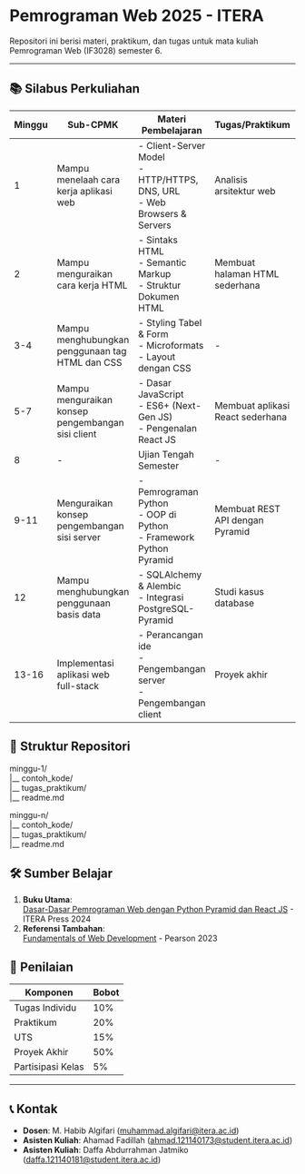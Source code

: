 # Pemrograman Web 2025 - ITERA

Repositori ini berisi materi, praktikum, dan tugas untuk mata kuliah Pemrograman Web (IF3028) semester 6.

---

## 📚 Silabus Perkuliahan

| Minggu | Sub-CPMK | Materi Pembelajaran | Tugas/Praktikum | Penilaian | Slide |
|--------|----------|----------------------|-----------------|-----------|----------------|
| 1 | Mampu menelaah cara kerja aplikasi web | - Client-Server Model<br>- HTTP/HTTPS, DNS, URL<br>- Web Browsers & Servers | Analisis arsitektur web | Individu 1 (2%) | - |
| 2 | Mampu menguraikan cara kerja HTML | - Sintaks HTML<br>- Semantic Markup<br>- Struktur Dokumen HTML | Membuat halaman HTML sederhana | Individu 2 (3%) | - |
| 3-4 | Mampu menghubungkan penggunaan tag HTML dan CSS | - Styling Tabel & Form<br>- Microformats<br>- Layout dengan CSS | - | UTS Analisis Desain Web (10%) | - |
| 5-7 | Mampu menguraikan konsep pengembangan sisi client | - Dasar JavaScript<br>- ES6+ (Next-Gen JS)<br>- Pengenalan React JS | Membuat aplikasi React sederhana | Praktikum (10%) | - |
| 8 | - | Ujian Tengah Semester | - | UTS (15%) | - |
| 9-11 | Menguraikan konsep pengembangan sisi server | - Pemrograman Python<br>- OOP di Python<br>- Framework Python Pyramid | Membuat REST API dengan Pyramid | Praktikum (10%) | - |
| 12 | Mampu menghubungkan penggunaan basis data | - SQLAlchemy & Alembic<br>- Integrasi PostgreSQL-Pyramid | Studi kasus database | Individu 3 (5%) | - |
| 13-16 | Implementasi aplikasi web full-stack | - Perancangan ide<br>- Pengembangan server<br>- Pengembangan client | Proyek akhir | Presentasi & demo proyek (50%) | - |

## 📂 Struktur Repositori
minggu-1/<br />
|__ contoh_kode/<br />
|__ tugas_praktikum/<br />
|__ readme.md<br />

minggu-n/<br />
|__ contoh_kode/<br />
|__ tugas_praktikum/<br />
|__ readme.md<br />

## 🛠️ Sumber Belajar
1. **Buku Utama**:  
   [Dasar-Dasar Pemrograman Web dengan Python Pyramid dan React JS](https://press.itera.ac.id/dasar-dasar-pemrograman-web-dengan-kerangka-kerja-python-pyramid-dan-react-js/) - ITERA Press 2024  
2. **Referensi Tambahan**:  
   [Fundamentals of Web Development](https://www.pearson.com/en-us/subject-catalog/p/fundamentals-of-web-development/P200000003214/9780136792857) - Pearson 2023   

## 📝 Penilaian
| Komponen          | Bobot |
|--------------------|-------|
| Tugas Individu     | 10%   |
| Praktikum          | 20%   |
| UTS                | 15%   |
| Proyek Akhir       | 50%   |
| Partisipasi Kelas  | 5%    |

---

## 📞 Kontak
- **Dosen**: M. Habib Algifari (muhammad.algifari@itera.ac.id)  
- **Asisten Kuliah**: Ahamad Fadillah (ahmad.121140173@student.itera.ac.id)  
- **Asisten Kuliah**: Daffa Abdurrahman Jatmiko (daffa.121140181@student.itera.ac.id) 
